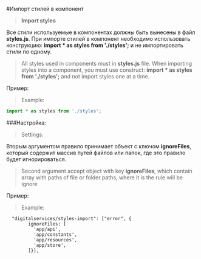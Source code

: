 #Импорт стилей в компонент
>**Import styles**

Все стили используемые в компонентах должны быть вынесены 
в файл **styles.js**. При импорте стилей в компонент необходимо использовать 
конструкцию: **import * as styles from './styles';** и не 
импортировать стили по одному.

>All styles used in components must in **styles.js** file. When importing styles into a component, you must use
 construct: **import * as styles from './styles';** and not
 import styles one at a time.

Пример:
>Example:
```js
import * as styles from './styles';
```

###Настройка:
>Settings:

Вторым аргументом правило принимает объект с ключом **ignoreFiles**, 
который содержит массив путей файлов или папок, где это 
правило будет игнорироваться.

>Second argument accept object with key **ignoreFiles**, which contain 
array with paths of file or folder paths, where it is
 the rule will be ignore

Пример:
>Example:

```text
  "digitalservices/styles-import": ["error", {
        ignoreFiles: [
          'app/api',
          'app/constants',
          'app/resources',
          'app/store',
        ]}],
```
